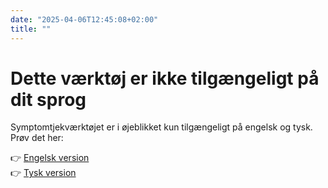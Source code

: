 ```yaml
---
date: "2025-04-06T12:45:08+02:00"
title: ""
---
```

# Dette værktøj er ikke tilgængeligt på dit sprog

Symptomtjekværktøjet er i øjeblikket kun tilgængeligt på engelsk og tysk.  
Prøv det her:  

👉 [Engelsk version](/aura-o-mat/)  
👉 [Tysk version](/de/aura-o-mat/)
